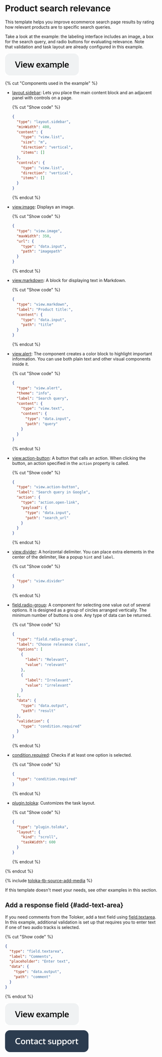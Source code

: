 # Product search relevance

This template helps you improve ecommerce search page results by rating how relevant products are to specific search queries.

Take a look at the example: the labeling interface includes an image, a box for the search query, and radio buttons for evaluating relevance. Note that validation and task layout are already configured in this example.

[![](../_images/buttons/view-example.svg)](https://ya.cc/t/ajV9o-mE3UGqbd)

{% cut "Components used in the example" %}

- [layout.sidebar](../reference/layout.sidebar.md): Lets you place the main content block and an adjacent panel with controls on a page.

  {% cut "Show code" %}

  ```json
  {
    "type": "layout.sidebar",
    "minWidth": 400,
    "content": {
      "type": "view.list",
      "size": "m",
      "direction": "vertical",
      "items": []
    },
    "controls": {
      "type": "view.list",
      "direction": "vertical",
      "items": []
    }
  }
  ```

  {% endcut %}

- [view.image](../reference/view.image.md): Displays an image.

  {% cut "Show code" %}

  ```json
  {
    "type": "view.image",
    "maxWidth": 350,
    "url": {
      "type": "data.input",
      "path": "imagepath"
    }
  }
  ```

  {% endcut %}

- [view.markdown](../reference/view.markdown.md): A block for displaying text in Markdown.

  {% cut "Show code" %}

  ```json
  {
    "type": "view.markdown",
    "label": "Product title:",
    "content": {
      "type": "data.input",
      "path": "title"
    }
  }
  ```

  {% endcut %}

- [view.alert](../reference/view.alert.md): The component creates a color block to highlight important information. You can use both plain text and other visual components inside it.

  {% cut "Show code" %}

  ```json
  {
    "type": "view.alert",
    "theme": "info",
    "label": "Search query",
    "content": {
      "type": "view.text",
      "content": {
        "type": "data.input",
        "path": "query"
      }
    }
  }
  ```

  {% endcut %}

- [view.action-button](../reference/view.action-button.md): A button that calls an action. When clicking the button, an action specified in the `action` property is called.

  {% cut "Show code" %}

  ```json
  {
    "type": "view.action-button",
    "label": "Search query in Google",
    "action": {
      "type": "action.open-link",
      "payload": {
        "type": "data.input",
        "path": "search_url"
      }
    }
  }
  ```

  {% endcut %}

- [view.divider](../reference/view.divider.md): A horizontal delimiter. You can place extra elements in the center of the delimiter, like a popup `hint` and `label`.

  {% cut "Show code" %}

  ```json
  {
    "type": "view.divider"
  }
  ```

  {% endcut %}

- [field.radio-group](../reference/field.radio-group.md): A component for selecting one value out of several options. It is designed as a group of circles arranged vertically. The minimum number of buttons is one. Any type of data can be returned.

  {% cut "Show code" %}

  ```json
  {
    "type": "field.radio-group",
    "label": "Choose relevance class",
    "options": [
      {
        "label": "Relevant",
        "value": "relevant"
      },
      {
        "label": "Irrelevant",
        "value": "irrelevant"
      }
    ],
    "data": {
      "type": "data.output",
      "path": "result"
    },
    "validation": {
      "type": "condition.required"
    }
  }
  ```

  {% endcut %}

- [condition.required](../reference/condition.required.md): Checks if at least one option is selected.

  {% cut "Show code" %}

  ```json
  {
    "type": "condition.required"
  }
  ```

  {% endcut %}

- [plugin.toloka](../reference/plugin.toloka.md): Customizes the task layout.

  {% cut "Show code" %}

  ```json
  {
    "type": "plugin.toloka",
    "layout": {
      "kind": "scroll",
      "taskWidth": 600
    }
  }
  ```

  {% endcut %}

{% endcut %}

{% include [toloka-tb-source-add-media](../_includes/toloka-tb-source/id-toloka-tb-source/add-media.md) %}

If this template doesn't meet your needs, see other examples in this section.

## Add a response field {#add-text-area}

If you need comments from the Toloker, add a text field using [field.textarea](../reference/field.textarea.md). In this example, additional validation is set up that requires you to enter text if one of two audio tracks is selected.

{% cut "Show code" %}

  ```json
  {
    "type": "field.textarea",
    "label": "Comments",
    "placeholder": "Enter text",
    "data": {
      "type": "data.output",
      "path": "comment"
    }
  }
  ```

{% endcut %}

[![](../_images/buttons/view-example.svg)](https://ya.cc/t/Ryo07JaT3UYB9k)

[![image](../_images/buttons/contact-support.svg)](../concepts/support.md)